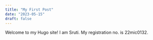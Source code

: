 ```yaml
---
title: "My First Post"
date: "2023-05-15"
draft: false
---
```


Welcome to my Hugo site! I am Sruti. My registration no. is 22mic0132.
